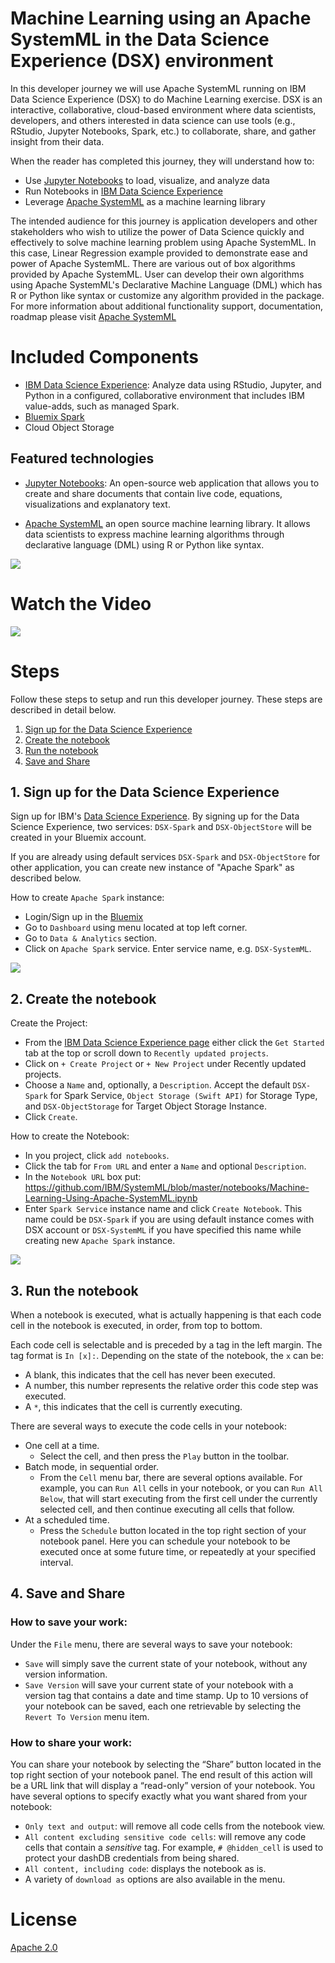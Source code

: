 # Machine Learning using an Apache SystemML in the  Data Science Experience (DSX) environment

In this developer journey we will use Apache SystemML running on IBM Data Science Experience (DSX) to do Machine Learning exercise. DSX is an interactive, collaborative, cloud-based environment where data scientists, developers, and others interested in data science can use tools (e.g., RStudio, Jupyter Notebooks, Spark, etc.) to collaborate, share, and gather insight from their data.

When the reader has completed this journey, they will understand how to:

* Use [Jupyter Notebooks](http://jupyter.org/) to load, visualize, and analyze data
* Run Notebooks in [IBM Data Science Experience](https://datascience.ibm.com/)
* Leverage [Apache SystemML](http://systemml.apache.org) as a machine learning library

The intended audience for this journey is application developers and other stakeholders who wish to utilize the power of Data Science quickly and effectively to solve machine learning problem using Apache SystemML. In this case, Linear Regression example provided to demonstrate ease and power of Apache SystemML. There are various out of box algorithms provided by Apache SystemML. User can develop their own algorithms using Apache SystemML's Declarative Machine Language (DML) which has R or Python like syntax or customize any algorithm provided in the package. For more information about additional functionality support, documentation, roadmap please visit [Apache SystemML](http://systemml.apache.org)

# Included Components

* [IBM Data Science Experience](https://www.ibm.com/bs-en/marketplace/data-science-experience): Analyze data using RStudio, Jupyter, and Python in a configured, collaborative environment that includes IBM value-adds, such as managed Spark.
* [Bluemix Spark](https://console.bluemix.net/catalog/services/apache-spark)
* Cloud Object Storage

## Featured technologies

* [Jupyter Notebooks](http://jupyter.org/): An open-source web application that allows you to create and share documents that contain live code, equations, visualizations and explanatory text.

* [Apache SystemML](http://systemml.apache.org) an open source machine learning library. It allows data scientists to express machine learning algorithms through declarative language (DML) using R or Python like syntax.

![](doc/source/images/SystemML_StateOfTheArt.png)

# Watch the Video

[![](http://img.youtube.com/vi/cYUdXFEmxP4/0.jpg)](https://www.youtube.com/watch?v=hJfubEYDiQ8&t=428s)

# Steps

Follow these steps to setup and run this developer journey. These steps are
described in detail below.

1. [Sign up for the Data Science Experience](#1-sign-up-for-the-data-science-experience)
2. [Create the notebook](#2-create-the-notebook)
3. [Run the notebook](#3-run-the-notebook)
4. [Save and Share](#4-save-and-share)

## 1. Sign up for the Data Science Experience

Sign up for IBM's [Data Science Experience](http://datascience.ibm.com/). By signing up for the Data Science Experience, two services: ``DSX-Spark`` and ``DSX-ObjectStore`` will be created in your Bluemix account.

If you are already using default services ``DSX-Spark`` and ``DSX-ObjectStore`` for other application, you can create new instance of "Apache Spark" as described below.

How to create ``Apache Spark`` instance:
* Login/Sign up in the [Bluemix](http://bluemix.net)
* Go to ``Dashboard`` using menu located at top left corner.
* Go to ``Data & Analytics`` section.
* Click on ``Apache Spark`` service. Enter service name, e.g. ``DSX-SystemML``.

![](doc/source/images/create_spark_instance.png)

## 2. Create the notebook

Create the Project:
* From the [IBM Data Science Experience page](https://apsportal.ibm.com/analytics) either click the ``Get Started`` tab at the top or scroll down to ``Recently updated projects``.
* Click on ``+ Create Project`` or ``+ New Project`` under Recently updated projects.
* Choose a ``Name`` and, optionally, a ``Description``. Accept the default ``DSX-Spark`` for Spark Service, ``Object Storage (Swift API)`` for Storage Type, and ``DSX-ObjectStorage`` for Target Object Storage Instance.
* Click ``Create``.

How to create the Notebook:
* In you project, click ``add notebooks``.
* Click the tab for ``From URL`` and enter a ``Name`` and optional ``Description``.
* In the ``Notebook URL`` box put: https://github.com/IBM/SystemML/blob/master/notebooks/Machine-Learning-Using-Apache-SystemML.ipynb
* Enter ``Spark Service`` instance name and click ``Create Notebook``. This name could be ``DSX-Spark`` if you are using default instance comes with DSX account or ``DSX-SystemML`` if you have specified this name while creating new ``Apache Spark`` instance.

![](doc/source/images/create_notebook.png)

## 3. Run the notebook

When a notebook is executed, what is actually happening is that each code cell in
the notebook is executed, in order, from top to bottom.

Each code cell is selectable and is preceded by a tag in the left margin. The tag
format is `In [x]:`. Depending on the state of the notebook, the `x` can be:

* A blank, this indicates that the cell has never been executed.
* A number, this number represents the relative order this code step was executed.
* A `*`, this indicates that the cell is currently executing.

There are several ways to execute the code cells in your notebook:

* One cell at a time.
  * Select the cell, and then press the `Play` button in the toolbar.
* Batch mode, in sequential order.
  * From the `Cell` menu bar, there are several options available. For example, you
    can `Run All` cells in your notebook, or you can `Run All Below`, that will
    start executing from the first cell under the currently selected cell, and then
    continue executing all cells that follow.
* At a scheduled time.
  * Press the `Schedule` button located in the top right section of your notebook
    panel. Here you can schedule your notebook to be executed once at some future
    time, or repeatedly at your specified interval.


## 4. Save and Share


### How to save your work:

Under the `File` menu, there are several ways to save your notebook:

* `Save` will simply save the current state of your notebook, without any version
  information.
* `Save Version` will save your current state of your notebook with a version tag
  that contains a date and time stamp. Up to 10 versions of your notebook can be
  saved, each one retrievable by selecting the `Revert To Version` menu item.

### How to share your work:

You can share your notebook by selecting the “Share” button located in the top
right section of your notebook panel. The end result of this action will be a URL
link that will display a “read-only” version of your notebook. You have several
options to specify exactly what you want shared from your notebook:

* `Only text and output`: will remove all code cells from the notebook view.
* `All content excluding sensitive code cells`:  will remove any code cells
  that contain a *sensitive* tag. For example, `# @hidden_cell` is used to protect
  your dashDB credentials from being shared.
* `All content, including code`: displays the notebook as is.
* A variety of `download as` options are also available in the menu.



# License

[Apache 2.0](LICENSE)
